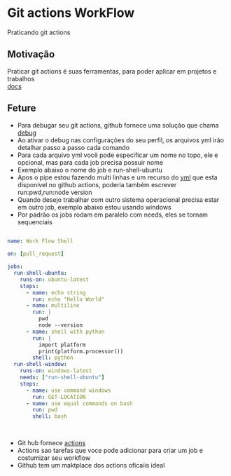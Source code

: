 # Git actions WorkFlow
Praticando git actions 

## Motivação
Praticar git actions é suas ferramentas, para poder aplicar em projetos e trabalhos </br>
[docs](https://docs.github.com/en/developers/apps)

## Feture
- Para debugar seu git actions, github fornece uma solução que chama [debug](https://docs.github.com/en/actions/monitoring-and-troubleshooting-workflows/enabling-debug-logging)
- Ao ativar o debug nas configurações do seu perfil, os arquivos yml irão detalhar passo a passo cada comando
- Para cada arquivo yml você pode especificar um nome no topo, ele e opcional, mas para cada job precisa possuir nome
- Exemplo abaixo o nome do job e run-shell-ubuntu
- Apos o pipe estou fazendo multi linhas e um recurso do [yml](https://github.com/kenjimaeda54/yaml-feature) que esta disponível no github actions, poderia também escrever run:pwd,run:node version
- Quando desejo trabalhar com outro sistema operacional precisa estar em outro job, exemplo abaixo estou usando windows
- Por padrão os jobs rodam em paralelo com needs, eles se tornam sequenciais

``` yml
  
name: Work Flow Shell

on: [pull_request]

jobs:
  run-shell-ubuntu: 
    runs-on: ubuntu-latest
    steps:
      - name: echo string
        run: echo "Hello World"
      - name: multiline
        run: |
          pwd
          node --version
      - name: shell with python
        run: |
          import platform
          print(platform.processor())
        shell: python
  run-shell-window: 
    runs-on: windows-latest
    needs: ["run-shell-ubuntu"] 
    steps:
      - name: use command windows
        run: GET-LOCATION
      - name: use equal commands on bash 
        run: pwd
        shell: bash
 
  ```
  
  
  ##
  
  - Git hub fornece [actions](https://docs.github.com/en/actions/creating-actions/about-custom-actions)
  - Actions sao tarefas que voce pode adicionar para criar um job e costumizar seu workflow
  - Github tem um maktplace dos actions oficaiis ideal
  
  
  
  
  
  
  
  
